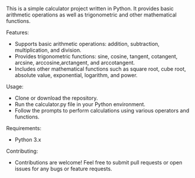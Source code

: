 This is a simple calculator project written in Python. It provides basic arithmetic operations as well as trigonometric and other mathematical functions.

Features:
- Supports basic arithmetic operations: addition, subtraction, multiplication, and division.
- Provides trigonometric functions: sine, cosine, tangent, cotangent, arcsine, arccosine,arctangent, and arccotangent.
- Includes other mathematical functions such as square root, cube root, absolute value, exponential, logarithm, and power.

Usage:
- Clone or download the repository.
- Run the calculator.py file in your Python environment.
- Follow the prompts to perform calculations using various operators and functions.

Requirements:
- Python 3.x

Contributing:
- Contributions are welcome! Feel free to submit pull requests or open issues for any bugs or feature requests.





